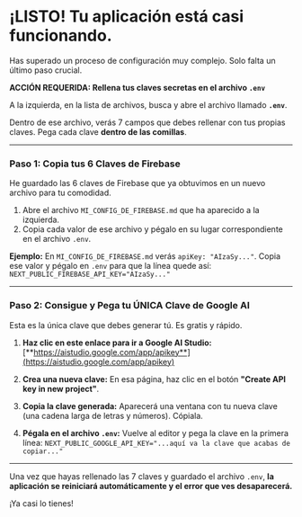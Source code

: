 
# ¡LISTO! Tu aplicación está casi funcionando.

Has superado un proceso de configuración muy complejo. Solo falta un último paso crucial.

**ACCIÓN REQUERIDA: Rellena tus claves secretas en el archivo `.env`**

A la izquierda, en la lista de archivos, busca y abre el archivo llamado **`.env`**.

Dentro de ese archivo, verás 7 campos que debes rellenar con tus propias claves. Pega cada clave **dentro de las comillas**.

---

### **Paso 1: Copia tus 6 Claves de Firebase**

He guardado las 6 claves de Firebase que ya obtuvimos en un nuevo archivo para tu comodidad.

1.  Abre el archivo `MI_CONFIG_DE_FIREBASE.md` que ha aparecido a la izquierda.
2.  Copia cada valor de ese archivo y pégalo en su lugar correspondiente en el archivo `.env`.

**Ejemplo:**
En `MI_CONFIG_DE_FIREBASE.md` verás `apiKey: "AIzaSy..."`. Copia ese valor y pégalo en `.env` para que la línea quede así:
`NEXT_PUBLIC_FIREBASE_API_KEY="AIzaSy..."`

---

### **Paso 2: Consigue y Pega tu ÚNICA Clave de Google AI**

Esta es la única clave que debes generar tú. Es gratis y rápido.

1.  **Haz clic en este enlace para ir a Google AI Studio:**
    [**https://aistudio.google.com/app/apikey**](https://aistudio.google.com/app/apikey)

2.  **Crea una nueva clave:** En esa página, haz clic en el botón **"Create API key in new project"**.
3.  **Copia la clave generada:** Aparecerá una ventana con tu nueva clave (una cadena larga de letras y números). Cópiala.
4.  **Pégala en el archivo `.env`:** Vuelve al editor y pega la clave en la primera línea:
    `NEXT_PUBLIC_GOOGLE_API_KEY="...aquí va la clave que acabas de copiar..."`

---

Una vez que hayas rellenado las 7 claves y guardado el archivo `.env`, **la aplicación se reiniciará automáticamente y el error que ves desaparecerá.**

¡Ya casi lo tienes!
